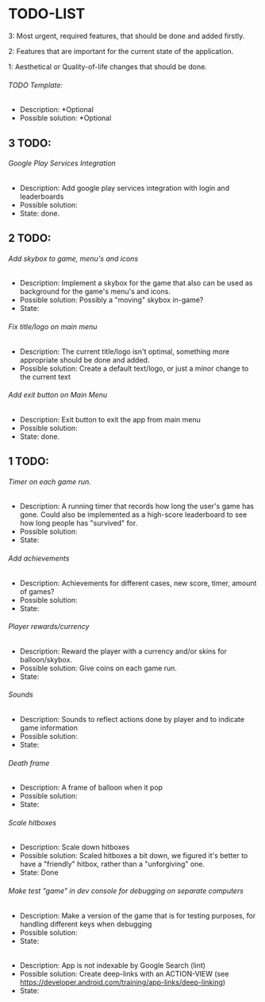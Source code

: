 # TODO-LIST


3: Most urgent, required features, that should be done and added firstly.

2: Features that are important for the current state of the application.

1: Aesthetical or Quality-of-life changes that should be done.


###### TODO Template:
- Description: *Optional
- Possible solution: *Optional



## 3 TODO:

###### Google Play Services Integration
- Description: Add google play services integration with login and leaderboards
- Possible solution:
- State: done.

## 2 TODO:

###### Add skybox to game, menu's and icons
- Description: Implement a skybox for the game that also can be used as background for the game's menu's and icons.
- Possible solution: Possibly a "moving" skybox in-game?
- State:

###### Fix title/logo on main menu
- Description: The current title/logo isn't optimal, something more appropriate should be done and added.
- Possible solution: Create a default text/logo, or just a minor change to the current text

###### Add exit button on Main Menu
- Description: Exit button to exit the app from main menu
- Possible solution:
- State: done.

## 1 TODO:

###### Timer on each game run.
- Description: A running timer that records how long the user's game has gone. Could also be implemented as a high-score leaderboard to see how long
  people has "survived" for.
- Possible solution:
- State:

###### Add achievements
- Description: Achievements for different cases, new score, timer, amount of games?
- Possible solution:
- State:

###### Player rewards/currency
- Description: Reward the player with a currency and/or skins for balloon/skybox.
- Possible solution: Give coins on each game run.
- State:

###### Sounds
- Description: Sounds to reflect actions done by player and to indicate game information
- Possible solution:
- State:

###### Death frame
- Description: A frame of balloon when it pop
- Possible solution:
- State:

###### Scale hitboxes
- Description: Scale down hitboxes
- Possible solution: Scaled hitboxes a bit down, we figured it's better to have a "friendly" hitbox, rather than a "unforgiving" one.
- State: Done

###### Make test "game" in dev console for debugging on separate computers
- Description: Make a version of the game that is for testing purposes, for handling different keys when debugging
- Possible solution:
- State:


######
- Description: App is not indexable by Google Search (lint)
- Possible solution: Create deep-links with an ACTION-VIEW (see https://developer.android.com/training/app-links/deep-linking)
- State:
